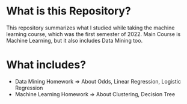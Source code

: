 # What is this Repository?
This repository summarizes what I studied while taking the machine learning course, which was the first semester of 2022. Main Course is Machine Learning, but it also includes Data Mining too. 
# What includes?
+ Data Mining Homework => About Odds, Linear Regression, Logistic Regression
+ Machine Learning Homework => About Clustering, Decision Tree
